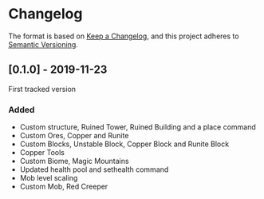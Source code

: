 # Changelog

The format is based on [Keep a Changelog](https://keepachangelog.com/en/1.0.0/),
and this project adheres to [Semantic Versioning](https://semver.org/spec/v2.0.0.html).

## [0.1.0] - 2019-11-23
First tracked version
### Added
- Custom structure, Ruined Tower, Ruined Building and a place command 
- Custom Ores, Copper and Runite
- Custom Blocks, Unstable Block, Copper Block and Runite Block
- Copper Tools
- Custom Biome, Magic Mountains
- Updated health pool and sethealth command
- Mob level scaling
- Custom Mob, Red Creeper
